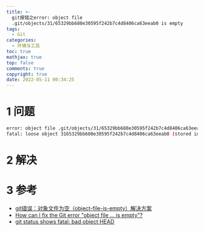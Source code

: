 ```yaml
---
title: >-
  git报错之error: object file
  .git/objects/31/65329bb680e30595f242b7c4d8406ca63eeab0 is empty
tags:
  - Git
categories:
  - 环境与工具
toc: true
mathjax: true
top: false
comments: true
copyright: true
date: 2022-05-11 00:34:25
---
```


# 1 问题

```sh
error: object file .git/objects/31/65329bb680e30595f242b7c4d8406ca63eeab0 is empty
fatal: loose object 3165329bb680e30595f242b7c4d8406ca63eeab0 (stored in .git/objects/31/65329bb680e30595f242b7c4d8406ca63eeab0) is corrupt
```

# 2 解决



# 3 参考

* [git错误：对象文件为空（object-file-is-empty）解决方案](https://segmentfault.com/a/1190000008734662)
* [How can I fix the Git error "object file ... is empty"?](https://stackoverflow.com/questions/11706215/how-can-i-fix-the-git-error-object-file-is-empty)
* [git status shows fatal: bad object HEAD](https://localcoder.org/git-status-shows-fatal-bad-object-head)
